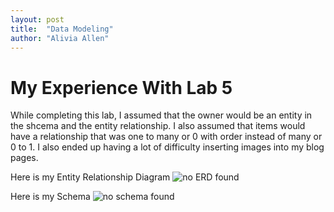 ```yaml
---
layout: post
title:  "Data Modeling"
author: "Alivia Allen"
---
```

# My Experience With Lab 5
While completing this lab, I assumed that the owner would be an entity in the
shcema and the entity relationship. I also assumed that items would have a
relationship that was one to many or 0 with order instead of many or 0 to 1.
I also ended up having a lot of difficulty inserting images into my blog pages.

Here is my Entity Relationship Diagram
![no ERD found]({{site.baseurl}}/assets/images/ERD.png)

Here is my Schema
![no schema found]({{site.baseurl}}/assets/images/schema5.png)
